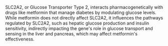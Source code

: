 SLC2A2, or Glucose Transporter Type 2, interacts pharmacogenetically with drugs like metformin that manage diabetes by modulating glucose levels. While metformin does not directly affect SLC2A2, it influences the pathways regulated by SLC2A2, such as hepatic glucose production and insulin sensitivity, indirectly impacting the gene's role in glucose transport and sensing in the liver and pancreas, which may affect metformin's effectiveness.